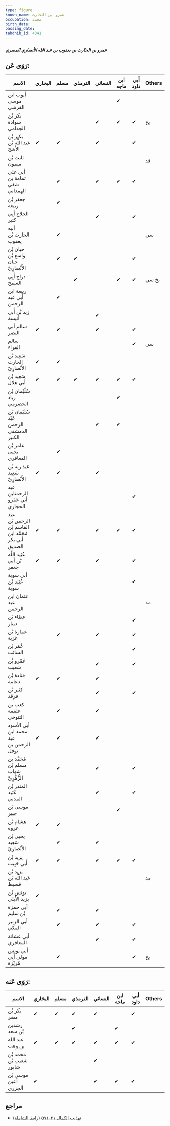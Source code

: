 ```yaml
---
type: figure
known_name: عمرو بن الحارث
occupation: محدث
birth_date:
passing_date:
tahdhib_id: 4341
---
```

##### عمرو بن الحارث بن يعقوب بن عبد الله الأنصاري المصري

## رَوَى عَن:
| الاسم                                                  | البخاري | مسلم | الترمذي | النسائي | ابن ماجه | أبي داود | Others |
| ------------------------------------------------------ | ------- | ---- | ------- | ------- | -------- | -------- | ------ |
| أيوب ابن موسى القرشي                                   |         |      |         |         | ✔        |          |        |
| بكر بْن سوادة الجذامي                                  |         |      |         | ✔       | ✔        | ✔        | بخ     |
| بكير بْن عَبد اللَّهِ بْن الأشج                        | ✔       | ✔    |         | ✔       |          | ✔        |        |
| ثابت بْن ميمون                                         |         |      |         |         |          |          | قد     |
| أبي علي ثمامة بن شفي الهمداني                          |         | ✔    |         | ✔       | ✔        | ✔        |        |
| جعفر بْن ربيعة                                         |         | ✔    |         |         |          |          |        |
| الجلاح أَبِي كثير                                      |         |      |         | ✔       |          | ✔        |        |
| أبيه الحارث بْن يعقوب                                  |         | ✔    |         |         |          |          | سي     |
| حبان بْن واسع بْن حبان الأَنْصارِيّ                    |         | ✔    | ✔       |         |          | ✔        |        |
| دراج أَبِي السمح                                       |         |      | ✔       |         | ✔        | ✔        | بخ سي  |
| ربيعة ابن أَبي عبد الرحمن                              |         | ✔    |         |         |          |          |        |
| زيد بْن أَبي أنيسة                                     |         |      |         | ✔       |          |          |        |
| سالم أبي النضر                                         | ✔       | ✔    |         | ✔       |          | ✔        |        |
| سالم الفراء                                            |         |      |         |         |          | ✔        | سي     |
| سَعِيد بْن الحارث الأَنْصارِيّ                         | ✔       | ✔    |         |         |          |          |        |
| سَعِيد بْن أَبي هلال                                   | ✔       | ✔    | ✔       | ✔       | ✔        | ✔        |        |
| سُلَيْمان بْن زياد الحضرمي                             |         |      |         |         | ✔        |          |        |
| سُلَيْمان بْن عَبْد الرحمن الدمشقي الكبير              |         |      |         | ✔       | ✔        |          |        |
| عامر بْن يحيى المعافري                                 |         | ✔    |         |         |          |          |        |
| عبد ربه بْن سَعِيد الأَنْصارِيّ                        | ✔       | ✔    |         | ✔       |          |          |        |
| عبد الرحمنابن أَبي عَمْرو الحجازي                      |         |      |         |         |          | ✔        |        |
| عبد الرحمن بْن القاسم بْن مُحَمَّد ابن أَبي بكر الصديق | ✔       | ✔    |         | ✔       | ✔        | ✔        |        |
| عُبَيد اللَّه بْن أَبي جعفر                            | ✔       | ✔    |         | ✔       |          | ✔        |        |
| أبي سوية عُبَيد بْن سوية                               |         |      |         |         |          | ✔        |        |
| عثمان ابن عبد الرحمن                                   |         |      |         |         |          |          | مد     |
| عطاء بْن دينار                                         |         |      |         |         |          | ✔        |        |
| عمارة بْن غزية                                         |         | ✔    |         | ✔       |          | ✔        |        |
| عُمَر بْن السائب                                       |         |      |         |         |          | ✔        |        |
| عَمْرو بْن شعيب                                        |         |      |         | ✔       |          | ✔        |        |
| قتادة بْن دعامة                                        | ✔       | ✔    |         | ✔       |          |          |        |
| كثير بْن فرقد                                          |         |      |         | ✔       |          | ✔        |        |
| كعب بن علقمة التنوخي                                   |         | ✔    |         | ✔       |          |          |        |
| أبي الأسود محمد ابن عبد الرحمن بن نوفل                 | ✔       | ✔    |         | ✔       |          |          |        |
| مُحَمَّد بن مسلم بْن شهاب الزُّهْرِيّ                  |         | ✔    |         | ✔       |          | ✔        |        |
| المنذر بْن عُبَيد المدني                               |         |      |         | ✔       |          | ✔        |        |
| موسى بْن جبير                                          |         |      |         |         | ✔        |          |        |
| هشام بْن عروة                                          | ✔       | ✔    |         |         |          |          |        |
| يحيى بْن سَعِيد الأَنْصارِيّ                           |         | ✔    |         | ✔       |          |          |        |
| يزيد بْن أَبي حَبِيب                                   | ✔       | ✔    |         | ✔       | ✔        | ✔        |        |
| يزيد بْن عَبد اللَّه بْن قسيط                          |         |      |         |         |          |          | مد     |
| يونس بْن يزيد الأيلي                                   | ✔       |      |         |         |          |          |        |
| أبي حمزة بْن سليم                                      |         | ✔    |         | ✔       |          |          |        |
| أبي الزبير المكي                                       |         | ✔    |         | ✔       |          | ✔        |        |
| أبي عشانة المعافري                                     |         |      |         | ✔       |          | ✔        |        |
| أبي يونس مولى أَبِي هُرَيْرَة                          |         | ✔    |         |         |          | ✔        | بخ     |
## رَوَى عَنه:
| الاسم                   | البخاري | مسلم | الترمذي | النسائي | ابن ماجه | أبي داود | Others |
| ----------------------- | ------- | ---- | ------- | ------- | -------- | -------- | ------ |
| بكر بْن مضر             | ✔       | ✔    | ✔       | ✔       |          | ✔        |        |
| رشدين بْن سعد           |         |      | ✔       |         | ✔        |          |        |
| عبد الله بن وهب         | ✔       | ✔    | ✔       | ✔       | ✔        | ✔        |        |
| محمد بْن شعيب بْن شابور |         |      |         | ✔       |          |          |        |
| موسى بْن أعين الجزري    | ✔       |      |         | ✔       | ✔        | ✔        |        |
## مراجع
- [تهذيب الكمال ٢١-٥٧١](obsidian://open?vault=Tahdhib-al-Kamal&file=Figures/٤٣٤١-عمرو%20بن%20الحارث%20بن%20يعقوب%20بن%20عبد%20الله%20الأنصاري%20المصري) ([رابط الشاملة](https://shamela.ws/book/3722/11218))